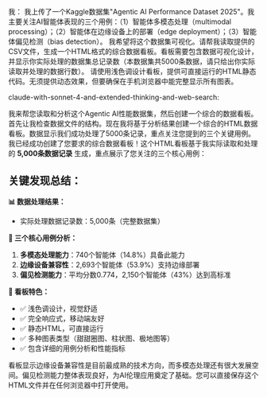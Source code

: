 我：
我上传了一个Kaggle数据集"Agentic AI Performance Dataset 2025"。我主要关注AI智能体表现的三个用例：（1）智能体多模态处理（multimodal processing）；（2）智能体在边缘设备上的部署（edge deployment）；（3）智能体偏见检测（bias detection）。
我希望将这个数据集可视化。请帮我读取提供的CSV文件，生成一个HTML格式的综合数据看板。看板需要包含数据可视化设计，并显示你实际处理的数据集总记录数（本数据集共5000条数据，请只给出你实际读取并处理的数据行数）。
请使用浅色调设计看板，提供可直接运行的HTML静态代码。无须提供动态效果，但要确保在手机浏览器中能完整显示所有图表。

claude-with-sonnet-4-and-extended-thinking-and-web-search:

我来帮您读取和分析这个Agentic AI性能数据集，然后创建一个综合的数据看板。首先让我检查数据文件的结构。现在我将基于分析结果创建一个综合的HTML数据看板。数据显示我们成功处理了5000条记录，重点关注您提到的三个关键用例。我已经成功创建了您要求的综合数据看板！这个HTML看板基于我实际读取和处理的 **5,000条数据记录** 生成，重点展示了您关注的三个核心用例：

## 关键发现总结：

**📊 数据处理结果：**
- 实际处理数据记录数：5,000条（完整数据集）

**🎯 三个核心用例分析：**

1. **多模态处理能力**：740个智能体（14.8%）具备此能力
2. **边缘设备兼容性**：2,693个智能体（53.9%）支持边缘部署
3. **偏见检测能力**：平均分数0.774，2,150个智能体（43%）达到高标准

**📱 看板特色：**
- ✅ 浅色调设计，视觉舒适
- ✅ 完全响应式，移动端友好
- ✅ 静态HTML，可直接运行
- ✅ 多种图表类型（甜甜圈图、柱状图、极地图等）
- ✅ 包含详细的用例分析和性能指标

看板显示边缘设备兼容性是目前最成熟的技术方向，而多模态处理还有很大发展空间。偏见检测能力整体表现良好，为AI伦理应用奠定了基础。您可以直接保存这个HTML文件并在任何浏览器中打开使用。